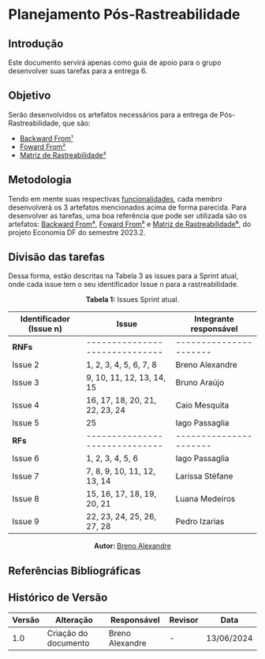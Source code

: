 # Planejamento Pós-Rastreabilidade

## Introdução

Este documento servirá apenas como guia de apoio para o grupo desenvolver suas tarefas para a entrega 6.

## Objetivo

Serão desenvolvidos os artefatos necessários para a entrega de Pós-Rastreabilidade, que são:
- [Backward From](/posRastrabilidade/backwardFrom.md)[¹](#Referências-Bibliográficas)
- [Foward From](/posRastrabilidade/fowardFrom.md)[²](#Referências-Bibliográficas)
- [Matriz de Rastreabilidade](/posRastrabilidade/matriz.md)[³](#Referências-Bibliográficas)

## Metodologia

Tendo em mente suas respectivas [funcionalidades](#Divisão-das-tarefas), cada membro desenvolverá os 3 artefatos mencionados acima de forma parecida. Para desenvolver as tarefas, uma boa referência que pode ser utilizada são os artefatos: [Backward From](https://requisitos-de-software.github.io/2023.2-Economia-DF/rastreabilidade/backward_from/)[⁴](#Referências-Bibliográficas), [Foward From](https://requisitos-de-software.github.io/2023.2-Economia-DF/rastreabilidade/forward_from/)[⁵](#Referências-Bibliográficas) e [Matriz de Rastreabilidade](https://requisitos-de-software.github.io/2023.2-Economia-DF/rastreabilidade/matriz-de-rastreabilidade/)[⁶](#Referências-Bibliográficas), do projeto Economia DF do semestre 2023.2.

## Divisão das tarefas

Dessa forma, estão descritas na Tabela 3 as issues para a Sprint atual, onde cada issue tem o seu identificador Issue n para a rastreabilidade.

<center>

<b>Tabela 1:</b> Issues Sprint atual.

| Identificador (Issue n) | Issue                          | Integrante responsável |
| ----------------------- | ------------------------------ | ---------------------- |
| <b>RNFs</b>             | ------------------------------ | ---------------------- |
| Issue 2                 | 1, 2, 3, 4, 5, 6, 7, 8         | Breno Alexandre        |
| Issue 3                 | 9, 10, 11, 12, 13, 14, 15      | Bruno Araújo           |
| Issue 4                 | 16, 17, 18, 20, 21, 22, 23, 24 | Caio Mesquita          |
| Issue 5                 | 25                             | Iago Passaglia         |
| <b>RFs</b>              | ------------------------------ | ---------------------- |
| Issue 6                 | 1, 2, 3, 4, 5, 6               | Iago Passaglia         |
| Issue 7                 | 7, 8, 9, 10, 11, 12, 13, 14    | Larissa Stéfane        | 
| Issue 8                 | 15, 16, 17, 18, 19, 20, 21     | Luana Medeiros         |
| Issue 9                 | 22, 23, 24, 25, 26, 27, 28     | Pedro Izarias          |


<b> Autor: </b> <a href="https://github.com/brenoalexandre0"> Breno Alexandre </a>

</center>

## Referências Bibliográficas


## Histórico de Versão

| Versão | Alteração                           | Responsável     | Revisor         | Data       |
| ------ | ----------------------------------- | --------------- | --------------- | ---------- |
| 1.0    | Criação do documento                | Breno Alexandre | -               | 13/06/2024 |
